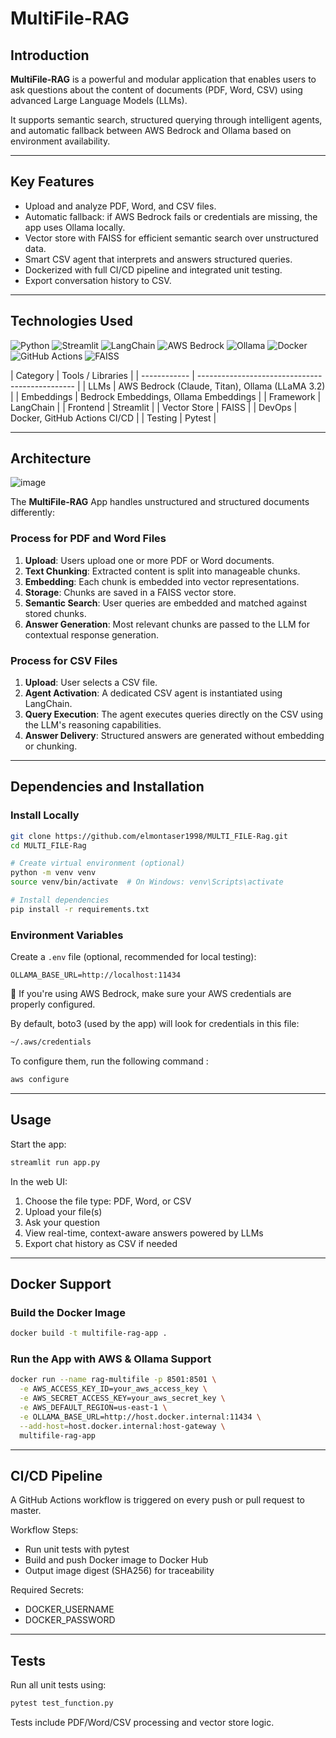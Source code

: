 # MultiFile-RAG

## Introduction

**MultiFile-RAG** is a powerful and modular application that enables users to ask questions about the content of documents (PDF, Word, CSV) using advanced Large Language Models (LLMs).

It supports semantic search, structured querying through intelligent agents, and automatic fallback between AWS Bedrock and Ollama based on environment availability.

---
## Key Features

-  Upload and analyze PDF, Word, and CSV files.
-  Automatic fallback: if AWS Bedrock fails or credentials are missing, the app uses Ollama locally.
-  Vector store with FAISS for efficient semantic search over unstructured data.
-  Smart CSV agent that interprets and answers structured queries.
-  Dockerized with full CI/CD pipeline and integrated unit testing.
-  Export conversation history to CSV.

---
## Technologies Used
<p align="left">
  <img src="https://img.shields.io/badge/Python-3776AB?logo=python&logoColor=white" alt="Python"/>
  <img src="https://img.shields.io/badge/Streamlit-FF4B4B?logo=streamlit&logoColor=white" alt="Streamlit"/>
  <img src="https://img.shields.io/badge/LangChain-000000?logo=langchain&logoColor=white" alt="LangChain"/>
  <img src="https://img.shields.io/badge/AWS%20Bedrock-FF9900?logo=amazon-aws&logoColor=white" alt="AWS Bedrock"/>
  <img src="https://img.shields.io/badge/Ollama-000000?logo=ollama&logoColor=white" alt="Ollama"/>
  <img src="https://img.shields.io/badge/Docker-2496ED?logo=docker&logoColor=white" alt="Docker"/>
  <img src="https://img.shields.io/badge/GitHub%20Actions-2088FF?logo=githubactions&logoColor=white" alt="GitHub Actions"/>
  <img src="https://img.shields.io/badge/FAISS-282C34?logo=faiss&logoColor=white" alt="FAISS"/>
</p>
| Category     | Tools / Libraries                               |
| ------------ | ----------------------------------------------- |
| LLMs         | AWS Bedrock (Claude, Titan), Ollama (LLaMA 3.2) |
| Embeddings   | Bedrock Embeddings, Ollama Embeddings           |
| Framework    | LangChain                                       |
| Frontend     | Streamlit                                       |
| Vector Store | FAISS                                           |
| DevOps       | Docker, GitHub Actions CI/CD                    |
| Testing      | Pytest                                          |

---

## Architecture

![image](https://github.com/user-attachments/assets/6b67ba11-01be-48c6-907e-de27e651c3ed)

The **MultiFile-RAG** App handles unstructured and structured documents differently:

### Process for PDF and Word Files
1. **Upload**: Users upload one or more PDF or Word documents.
2. **Text Chunking**: Extracted content is split into manageable chunks.
3. **Embedding**: Each chunk is embedded into vector representations.
4. **Storage**: Chunks are saved in a FAISS vector store.
5. **Semantic Search**: User queries are embedded and matched against stored chunks.
6. **Answer Generation**: Most relevant chunks are passed to the LLM for contextual response generation.

### Process for CSV Files
1. **Upload**: User selects a CSV file.
2. **Agent Activation**: A dedicated CSV agent is instantiated using LangChain.
3. **Query Execution**: The agent executes queries directly on the CSV using the LLM's reasoning capabilities.
4. **Answer Delivery**: Structured answers are generated without embedding or chunking.

---
## Dependencies and Installation
### Install Locally

```bash
git clone https://github.com/elmontaser1998/MULTI_FILE-Rag.git
cd MULTI_FILE-Rag

# Create virtual environment (optional)
python -m venv venv
source venv/bin/activate  # On Windows: venv\Scripts\activate

# Install dependencies
pip install -r requirements.txt
```

### Environment Variables
Create a `.env` file (optional, recommended for local testing):
```env
OLLAMA_BASE_URL=http://localhost:11434
```
🔑 If you're using AWS Bedrock, make sure your AWS credentials are properly configured.

By default, boto3 (used by the app) will look for credentials in this file:
```bash
~/.aws/credentials
```
To configure them, run the following command :
```bash
aws configure
```
---
## Usage 
Start the app:
```bash
streamlit run app.py
```

In the web UI:
1. Choose the file type: PDF, Word, or CSV
2. Upload your file(s)
3. Ask your question
4. View real-time, context-aware answers powered by LLMs
5. Export chat history as CSV if needed
---

## Docker Support

### Build the Docker Image
```bash
docker build -t multifile-rag-app .
```
### Run the App with AWS & Ollama Support
```bash
docker run --name rag-multifile -p 8501:8501 \
  -e AWS_ACCESS_KEY_ID=your_aws_access_key \
  -e AWS_SECRET_ACCESS_KEY=your_aws_secret_key \
  -e AWS_DEFAULT_REGION=us-east-1 \
  -e OLLAMA_BASE_URL=http://host.docker.internal:11434 \
  --add-host=host.docker.internal:host-gateway \
  multifile-rag-app

```
---
## CI/CD Pipeline
A GitHub Actions workflow is triggered on every push or pull request to master.

Workflow Steps:
- Run unit tests with pytest
-  Build and push Docker image to Docker Hub
-  Output image digest (SHA256) for traceability

Required Secrets:
- DOCKER_USERNAME
- DOCKER_PASSWORD

---
## Tests
Run all unit tests using:
```bash
pytest test_function.py

```
Tests include PDF/Word/CSV processing and vector store logic.


